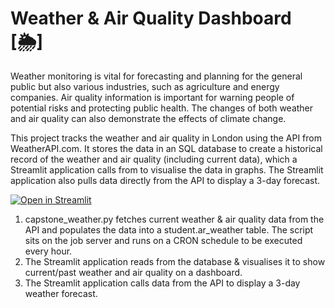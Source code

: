# Weather & Air Quality Dashboard [:sun_behind_rain_cloud:]

Weather monitoring is vital for forecasting and planning for the general public but also various industries, such as agriculture and energy companies. Air quality information is important for warning people of potential risks and protecting public health. The changes of both weather and air quality can also demonstrate the effects of climate change.

This project tracks the weather and air quality in London using the API from WeatherAPI.com. It stores the data in an SQL database to create a historical record of the weather and air quality (including current data), which a Streamlit application calls from to visualise the data in graphs. The Streamlit application also pulls data directly from the API to display a 3-day forecast.


[![Open in Streamlit](https://static.streamlit.io/badges/streamlit_badge_black_white.svg)](https://weather-air-quality-tracker.streamlit.app/)

1) capstone_weather.py fetches current weather & air quality data from the API and populates the data into a student.ar_weather table. The script sits on the job server and runs on a CRON schedule to be executed every hour.
2) The Streamlit application reads from the database & visualises it to show current/past weather and air quality on a dashboard.
3) The Streamlit application calls data from the API to display a 3-day weather forecast.
